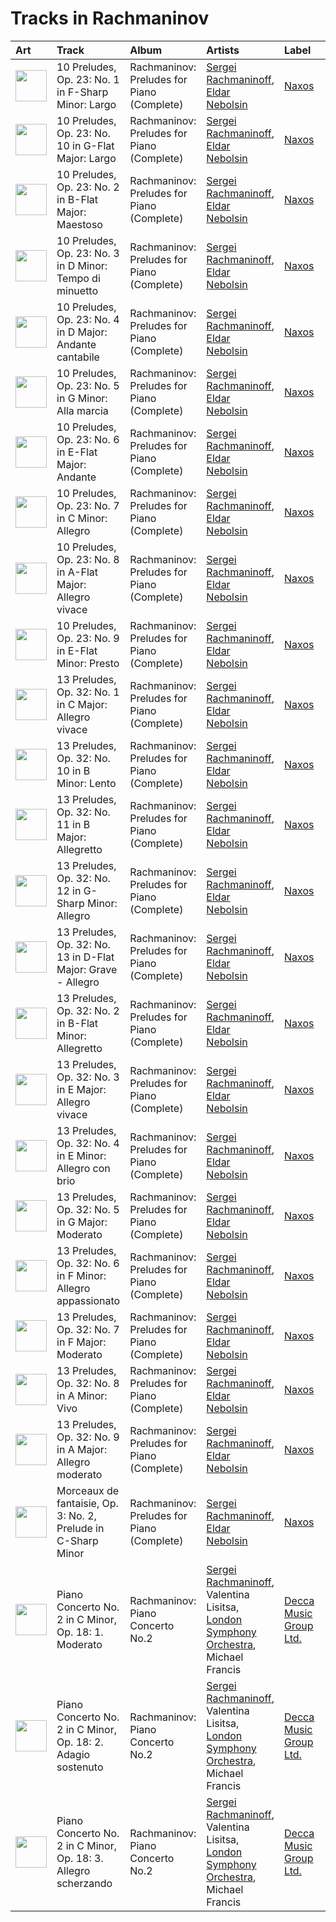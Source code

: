 # Tracks in Rachmaninov

| Art                                                                                              | Track                                                          | Album                                      | Artists                                                                                                                                                                  | Label                                                            | 💚   | 🔗                                                          |
|:-------------------------------------------------------------------------------------------------|:---------------------------------------------------------------|:-------------------------------------------|:-------------------------------------------------------------------------------------------------------------------------------------------------------------------------|:-----------------------------------------------------------------|:----|:-----------------------------------------------------------|
| <img src="https://i.scdn.co/image/ab67616d0000b2732d2154810a4e4472b4cc199e" alt="" width="50" /> | 10 Preludes, Op. 23: No. 1 in F-Sharp Minor: Largo             | Rachmaninov: Preludes for Piano (Complete) | [Sergei Rachmaninoff](../../artists/sergei_rachmaninoff.md), [Eldar Nebolsin](../../artists/eldar_nebolsin.md)                                                           | [Naxos](../../labels/naxos.md)                                   |     | [🔗](https://open.spotify.com/track/4JGHKe4tmlVDg4PoTWaoq7) |
| <img src="https://i.scdn.co/image/ab67616d0000b2732d2154810a4e4472b4cc199e" alt="" width="50" /> | 10 Preludes, Op. 23: No. 10 in G-Flat Major: Largo             | Rachmaninov: Preludes for Piano (Complete) | [Sergei Rachmaninoff](../../artists/sergei_rachmaninoff.md), [Eldar Nebolsin](../../artists/eldar_nebolsin.md)                                                           | [Naxos](../../labels/naxos.md)                                   |     | [🔗](https://open.spotify.com/track/0vHlWIQiSsfhMrxwJodNeP) |
| <img src="https://i.scdn.co/image/ab67616d0000b2732d2154810a4e4472b4cc199e" alt="" width="50" /> | 10 Preludes, Op. 23: No. 2 in B-Flat Major: Maestoso           | Rachmaninov: Preludes for Piano (Complete) | [Sergei Rachmaninoff](../../artists/sergei_rachmaninoff.md), [Eldar Nebolsin](../../artists/eldar_nebolsin.md)                                                           | [Naxos](../../labels/naxos.md)                                   |     | [🔗](https://open.spotify.com/track/4pgud5L6apTBZ6sqeqnt44) |
| <img src="https://i.scdn.co/image/ab67616d0000b2732d2154810a4e4472b4cc199e" alt="" width="50" /> | 10 Preludes, Op. 23: No. 3 in D Minor: Tempo di minuetto       | Rachmaninov: Preludes for Piano (Complete) | [Sergei Rachmaninoff](../../artists/sergei_rachmaninoff.md), [Eldar Nebolsin](../../artists/eldar_nebolsin.md)                                                           | [Naxos](../../labels/naxos.md)                                   |     | [🔗](https://open.spotify.com/track/0LsNtrpdw7vz8ISVrQYMnM) |
| <img src="https://i.scdn.co/image/ab67616d0000b2732d2154810a4e4472b4cc199e" alt="" width="50" /> | 10 Preludes, Op. 23: No. 4 in D Major: Andante cantabile       | Rachmaninov: Preludes for Piano (Complete) | [Sergei Rachmaninoff](../../artists/sergei_rachmaninoff.md), [Eldar Nebolsin](../../artists/eldar_nebolsin.md)                                                           | [Naxos](../../labels/naxos.md)                                   |     | [🔗](https://open.spotify.com/track/0NtUQYljbdO9M2oIvUarTB) |
| <img src="https://i.scdn.co/image/ab67616d0000b2732d2154810a4e4472b4cc199e" alt="" width="50" /> | 10 Preludes, Op. 23: No. 5 in G Minor: Alla marcia             | Rachmaninov: Preludes for Piano (Complete) | [Sergei Rachmaninoff](../../artists/sergei_rachmaninoff.md), [Eldar Nebolsin](../../artists/eldar_nebolsin.md)                                                           | [Naxos](../../labels/naxos.md)                                   |     | [🔗](https://open.spotify.com/track/0dwRX7z5Yzr1K96QhAKOBh) |
| <img src="https://i.scdn.co/image/ab67616d0000b2732d2154810a4e4472b4cc199e" alt="" width="50" /> | 10 Preludes, Op. 23: No. 6 in E-Flat Major: Andante            | Rachmaninov: Preludes for Piano (Complete) | [Sergei Rachmaninoff](../../artists/sergei_rachmaninoff.md), [Eldar Nebolsin](../../artists/eldar_nebolsin.md)                                                           | [Naxos](../../labels/naxos.md)                                   |     | [🔗](https://open.spotify.com/track/4VH21d5xLD6DtFKcawuoXw) |
| <img src="https://i.scdn.co/image/ab67616d0000b2732d2154810a4e4472b4cc199e" alt="" width="50" /> | 10 Preludes, Op. 23: No. 7 in C Minor: Allegro                 | Rachmaninov: Preludes for Piano (Complete) | [Sergei Rachmaninoff](../../artists/sergei_rachmaninoff.md), [Eldar Nebolsin](../../artists/eldar_nebolsin.md)                                                           | [Naxos](../../labels/naxos.md)                                   |     | [🔗](https://open.spotify.com/track/1BKKpyRblOv1OWjZ0CcAWo) |
| <img src="https://i.scdn.co/image/ab67616d0000b2732d2154810a4e4472b4cc199e" alt="" width="50" /> | 10 Preludes, Op. 23: No. 8 in A-Flat Major: Allegro vivace     | Rachmaninov: Preludes for Piano (Complete) | [Sergei Rachmaninoff](../../artists/sergei_rachmaninoff.md), [Eldar Nebolsin](../../artists/eldar_nebolsin.md)                                                           | [Naxos](../../labels/naxos.md)                                   |     | [🔗](https://open.spotify.com/track/3nJNmPeYs4buaULmYJ26X6) |
| <img src="https://i.scdn.co/image/ab67616d0000b2732d2154810a4e4472b4cc199e" alt="" width="50" /> | 10 Preludes, Op. 23: No. 9 in E-Flat Minor: Presto             | Rachmaninov: Preludes for Piano (Complete) | [Sergei Rachmaninoff](../../artists/sergei_rachmaninoff.md), [Eldar Nebolsin](../../artists/eldar_nebolsin.md)                                                           | [Naxos](../../labels/naxos.md)                                   |     | [🔗](https://open.spotify.com/track/5v2O3vGKHlmLVLqNKcOwCO) |
| <img src="https://i.scdn.co/image/ab67616d0000b2732d2154810a4e4472b4cc199e" alt="" width="50" /> | 13 Preludes, Op. 32: No. 1 in C Major: Allegro vivace          | Rachmaninov: Preludes for Piano (Complete) | [Sergei Rachmaninoff](../../artists/sergei_rachmaninoff.md), [Eldar Nebolsin](../../artists/eldar_nebolsin.md)                                                           | [Naxos](../../labels/naxos.md)                                   |     | [🔗](https://open.spotify.com/track/3I7u1AhIGc9XHKQIjb1ZBG) |
| <img src="https://i.scdn.co/image/ab67616d0000b2732d2154810a4e4472b4cc199e" alt="" width="50" /> | 13 Preludes, Op. 32: No. 10 in B Minor: Lento                  | Rachmaninov: Preludes for Piano (Complete) | [Sergei Rachmaninoff](../../artists/sergei_rachmaninoff.md), [Eldar Nebolsin](../../artists/eldar_nebolsin.md)                                                           | [Naxos](../../labels/naxos.md)                                   |     | [🔗](https://open.spotify.com/track/6dclMhwb2xkTzcGFXYdUeQ) |
| <img src="https://i.scdn.co/image/ab67616d0000b2732d2154810a4e4472b4cc199e" alt="" width="50" /> | 13 Preludes, Op. 32: No. 11 in B Major: Allegretto             | Rachmaninov: Preludes for Piano (Complete) | [Sergei Rachmaninoff](../../artists/sergei_rachmaninoff.md), [Eldar Nebolsin](../../artists/eldar_nebolsin.md)                                                           | [Naxos](../../labels/naxos.md)                                   |     | [🔗](https://open.spotify.com/track/5RrWiz8zrTJCjHENxHTAJZ) |
| <img src="https://i.scdn.co/image/ab67616d0000b2732d2154810a4e4472b4cc199e" alt="" width="50" /> | 13 Preludes, Op. 32: No. 12 in G-Sharp Minor: Allegro          | Rachmaninov: Preludes for Piano (Complete) | [Sergei Rachmaninoff](../../artists/sergei_rachmaninoff.md), [Eldar Nebolsin](../../artists/eldar_nebolsin.md)                                                           | [Naxos](../../labels/naxos.md)                                   |     | [🔗](https://open.spotify.com/track/7JsvE4iJtehI0KbUeljgj5) |
| <img src="https://i.scdn.co/image/ab67616d0000b2732d2154810a4e4472b4cc199e" alt="" width="50" /> | 13 Preludes, Op. 32: No. 13 in D-Flat Major: Grave - Allegro   | Rachmaninov: Preludes for Piano (Complete) | [Sergei Rachmaninoff](../../artists/sergei_rachmaninoff.md), [Eldar Nebolsin](../../artists/eldar_nebolsin.md)                                                           | [Naxos](../../labels/naxos.md)                                   |     | [🔗](https://open.spotify.com/track/6LsBz8fLOpY96erLer7cRj) |
| <img src="https://i.scdn.co/image/ab67616d0000b2732d2154810a4e4472b4cc199e" alt="" width="50" /> | 13 Preludes, Op. 32: No. 2 in B-Flat Minor: Allegretto         | Rachmaninov: Preludes for Piano (Complete) | [Sergei Rachmaninoff](../../artists/sergei_rachmaninoff.md), [Eldar Nebolsin](../../artists/eldar_nebolsin.md)                                                           | [Naxos](../../labels/naxos.md)                                   |     | [🔗](https://open.spotify.com/track/2jcKSE0ixtPCCfDPEln1FI) |
| <img src="https://i.scdn.co/image/ab67616d0000b2732d2154810a4e4472b4cc199e" alt="" width="50" /> | 13 Preludes, Op. 32: No. 3 in E Major: Allegro vivace          | Rachmaninov: Preludes for Piano (Complete) | [Sergei Rachmaninoff](../../artists/sergei_rachmaninoff.md), [Eldar Nebolsin](../../artists/eldar_nebolsin.md)                                                           | [Naxos](../../labels/naxos.md)                                   |     | [🔗](https://open.spotify.com/track/2cRFzJYirvLmlJX2DXO940) |
| <img src="https://i.scdn.co/image/ab67616d0000b2732d2154810a4e4472b4cc199e" alt="" width="50" /> | 13 Preludes, Op. 32: No. 4 in E Minor: Allegro con brio        | Rachmaninov: Preludes for Piano (Complete) | [Sergei Rachmaninoff](../../artists/sergei_rachmaninoff.md), [Eldar Nebolsin](../../artists/eldar_nebolsin.md)                                                           | [Naxos](../../labels/naxos.md)                                   |     | [🔗](https://open.spotify.com/track/5GjDNg9mTkPrqUfg6CI8Zc) |
| <img src="https://i.scdn.co/image/ab67616d0000b2732d2154810a4e4472b4cc199e" alt="" width="50" /> | 13 Preludes, Op. 32: No. 5 in G Major: Moderato                | Rachmaninov: Preludes for Piano (Complete) | [Sergei Rachmaninoff](../../artists/sergei_rachmaninoff.md), [Eldar Nebolsin](../../artists/eldar_nebolsin.md)                                                           | [Naxos](../../labels/naxos.md)                                   |     | [🔗](https://open.spotify.com/track/3bKoITIhcQfjzAvhQn3NCU) |
| <img src="https://i.scdn.co/image/ab67616d0000b2732d2154810a4e4472b4cc199e" alt="" width="50" /> | 13 Preludes, Op. 32: No. 6 in F Minor: Allegro appassionato    | Rachmaninov: Preludes for Piano (Complete) | [Sergei Rachmaninoff](../../artists/sergei_rachmaninoff.md), [Eldar Nebolsin](../../artists/eldar_nebolsin.md)                                                           | [Naxos](../../labels/naxos.md)                                   |     | [🔗](https://open.spotify.com/track/67SGGqw9rymqT1DvdT5ka6) |
| <img src="https://i.scdn.co/image/ab67616d0000b2732d2154810a4e4472b4cc199e" alt="" width="50" /> | 13 Preludes, Op. 32: No. 7 in F Major: Moderato                | Rachmaninov: Preludes for Piano (Complete) | [Sergei Rachmaninoff](../../artists/sergei_rachmaninoff.md), [Eldar Nebolsin](../../artists/eldar_nebolsin.md)                                                           | [Naxos](../../labels/naxos.md)                                   |     | [🔗](https://open.spotify.com/track/4g9sNU83qPH85xNoFAZqED) |
| <img src="https://i.scdn.co/image/ab67616d0000b2732d2154810a4e4472b4cc199e" alt="" width="50" /> | 13 Preludes, Op. 32: No. 8 in A Minor: Vivo                    | Rachmaninov: Preludes for Piano (Complete) | [Sergei Rachmaninoff](../../artists/sergei_rachmaninoff.md), [Eldar Nebolsin](../../artists/eldar_nebolsin.md)                                                           | [Naxos](../../labels/naxos.md)                                   |     | [🔗](https://open.spotify.com/track/5BuaEWlAqAY71w10Q4Yd6B) |
| <img src="https://i.scdn.co/image/ab67616d0000b2732d2154810a4e4472b4cc199e" alt="" width="50" /> | 13 Preludes, Op. 32: No. 9 in A Major: Allegro moderato        | Rachmaninov: Preludes for Piano (Complete) | [Sergei Rachmaninoff](../../artists/sergei_rachmaninoff.md), [Eldar Nebolsin](../../artists/eldar_nebolsin.md)                                                           | [Naxos](../../labels/naxos.md)                                   |     | [🔗](https://open.spotify.com/track/07EzJ4VrpLaQtTzKyOAH3w) |
| <img src="https://i.scdn.co/image/ab67616d0000b2732d2154810a4e4472b4cc199e" alt="" width="50" /> | Morceaux de fantaisie, Op. 3: No. 2, Prelude in C-Sharp Minor  | Rachmaninov: Preludes for Piano (Complete) | [Sergei Rachmaninoff](../../artists/sergei_rachmaninoff.md), [Eldar Nebolsin](../../artists/eldar_nebolsin.md)                                                           | [Naxos](../../labels/naxos.md)                                   |     | [🔗](https://open.spotify.com/track/3jyko3okSMjZbIGdElSQN5) |
| <img src="https://i.scdn.co/image/ab67616d0000b2738e6adfe4421d106633abde7b" alt="" width="50" /> | Piano Concerto No. 2 in C Minor, Op. 18: 1. Moderato           | Rachmaninov: Piano Concerto No.2           | [Sergei Rachmaninoff](../../artists/sergei_rachmaninoff.md), Valentina Lisitsa, [London Symphony Orchestra](../../artists/london_symphony_orchestra.md), Michael Francis | [Decca Music Group Ltd.](../../labels/decca_music_group_ltd_.md) |     | [🔗](https://open.spotify.com/track/6B1RtXteyMp3mJZTeuFRmE) |
| <img src="https://i.scdn.co/image/ab67616d0000b2738e6adfe4421d106633abde7b" alt="" width="50" /> | Piano Concerto No. 2 in C Minor, Op. 18: 2. Adagio sostenuto   | Rachmaninov: Piano Concerto No.2           | [Sergei Rachmaninoff](../../artists/sergei_rachmaninoff.md), Valentina Lisitsa, [London Symphony Orchestra](../../artists/london_symphony_orchestra.md), Michael Francis | [Decca Music Group Ltd.](../../labels/decca_music_group_ltd_.md) |     | [🔗](https://open.spotify.com/track/4rrrn8OLrttq7r9RgNXalU) |
| <img src="https://i.scdn.co/image/ab67616d0000b2738e6adfe4421d106633abde7b" alt="" width="50" /> | Piano Concerto No. 2 in C Minor, Op. 18: 3. Allegro scherzando | Rachmaninov: Piano Concerto No.2           | [Sergei Rachmaninoff](../../artists/sergei_rachmaninoff.md), Valentina Lisitsa, [London Symphony Orchestra](../../artists/london_symphony_orchestra.md), Michael Francis | [Decca Music Group Ltd.](../../labels/decca_music_group_ltd_.md) |     | [🔗](https://open.spotify.com/track/253y3nl2iT4vWs2jHP4G3q) |
